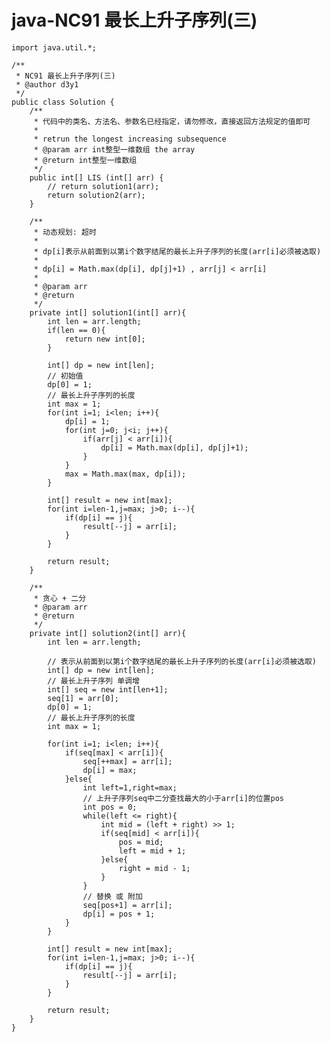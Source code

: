 # java-NC91 最长上升子序列(三)


    import java.util.*;
    
    /**
     * NC91 最长上升子序列(三)
     * @author d3y1
     */
    public class Solution {
        /**
         * 代码中的类名、方法名、参数名已经指定，请勿修改，直接返回方法规定的值即可
         *
         * retrun the longest increasing subsequence
         * @param arr int整型一维数组 the array
         * @return int整型一维数组
         */
        public int[] LIS (int[] arr) {
            // return solution1(arr);
            return solution2(arr);
        }
    
        /**
         * 动态规划: 超时
         *
         * dp[i]表示从前面到以第i个数字结尾的最长上升子序列的长度(arr[i]必须被选取)
         *
         * dp[i] = Math.max(dp[i], dp[j]+1) , arr[j] < arr[i]
         *
         * @param arr
         * @return
         */
        private int[] solution1(int[] arr){
            int len = arr.length;
            if(len == 0){
                return new int[0];
            }
    
            int[] dp = new int[len];
            // 初始值
            dp[0] = 1;
            // 最长上升子序列的长度
            int max = 1;
            for(int i=1; i<len; i++){
                dp[i] = 1;
                for(int j=0; j<i; j++){
                    if(arr[j] < arr[i]){
                        dp[i] = Math.max(dp[i], dp[j]+1);
                    }
                }
                max = Math.max(max, dp[i]);
            }
    
            int[] result = new int[max];
            for(int i=len-1,j=max; j>0; i--){
                if(dp[i] == j){
                    result[--j] = arr[i];
                }
            }
    
            return result;
        }
    
        /**
         * 贪心 + 二分
         * @param arr
         * @return
         */
        private int[] solution2(int[] arr){
            int len = arr.length;
    
            // 表示从前面到以第i个数字结尾的最长上升子序列的长度(arr[i]必须被选取)
            int[] dp = new int[len];
            // 最长上升子序列 单调增
            int[] seq = new int[len+1];
            seq[1] = arr[0];
            dp[0] = 1;
            // 最长上升子序列的长度
            int max = 1;
    
            for(int i=1; i<len; i++){
                if(seq[max] < arr[i]){
                    seq[++max] = arr[i];
                    dp[i] = max;
                }else{
                    int left=1,right=max;
                    // 上升子序列seq中二分查找最大的小于arr[i]的位置pos
                    int pos = 0;
                    while(left <= right){
                        int mid = (left + right) >> 1;
                        if(seq[mid] < arr[i]){
                            pos = mid;
                            left = mid + 1;
                        }else{
                            right = mid - 1;
                        }
                    }
                    // 替换 或 附加
                    seq[pos+1] = arr[i];
                    dp[i] = pos + 1;
                }
            }
    
            int[] result = new int[max];
            for(int i=len-1,j=max; j>0; i--){
                if(dp[i] == j){
                    result[--j] = arr[i];
                }
            }
    
            return result;
        }
    }

  

